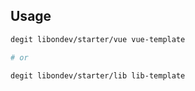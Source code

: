 ## Usage
```sh
degit libondev/starter/vue vue-template

# or

degit libondev/starter/lib lib-template
```
